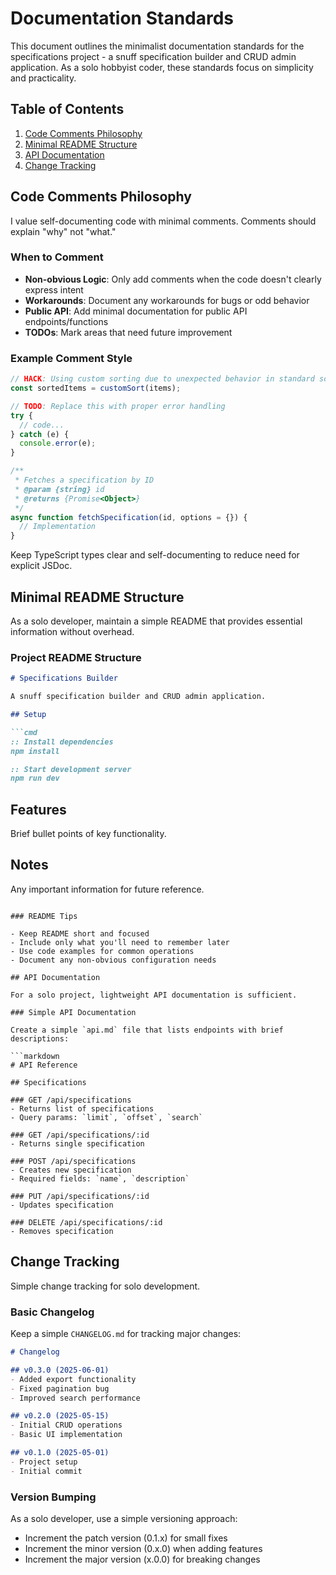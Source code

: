 # Documentation Standards

This document outlines the minimalist documentation standards for the specifications project - a snuff specification builder and CRUD admin application. As a solo hobbyist coder, these standards focus on simplicity and practicality.

## Table of Contents

1. [Code Comments Philosophy](#code-comments-philosophy)
2. [Minimal README Structure](#minimal-readme-structure)
3. [API Documentation](#api-documentation)
4. [Change Tracking](#change-tracking)

## Code Comments Philosophy

I value self-documenting code with minimal comments. Comments should explain "why" not "what."

### When to Comment

- **Non-obvious Logic**: Only add comments when the code doesn't clearly express intent
- **Workarounds**: Document any workarounds for bugs or odd behavior
- **Public API**: Add minimal documentation for public API endpoints/functions
- **TODOs**: Mark areas that need future improvement

### Example Comment Style

```javascript
// HACK: Using custom sorting due to unexpected behavior in standard sort
const sortedItems = customSort(items);

// TODO: Replace this with proper error handling
try {
  // code...
} catch (e) {
  console.error(e);
}

/**
 * Fetches a specification by ID
 * @param {string} id 
 * @returns {Promise<Object>}
 */
async function fetchSpecification(id, options = {}) {
  // Implementation
}
```

Keep TypeScript types clear and self-documenting to reduce need for explicit JSDoc.

## Minimal README Structure

As a solo developer, maintain a simple README that provides essential information without overhead.

### Project README Structure

```markdown
# Specifications Builder

A snuff specification builder and CRUD admin application.

## Setup

```cmd
:: Install dependencies
npm install

:: Start development server
npm run dev
```

## Features

Brief bullet points of key functionality.

## Notes

Any important information for future reference.
```

### README Tips

- Keep README short and focused
- Include only what you'll need to remember later
- Use code examples for common operations
- Document any non-obvious configuration needs

## API Documentation

For a solo project, lightweight API documentation is sufficient.

### Simple API Documentation

Create a simple `api.md` file that lists endpoints with brief descriptions:

```markdown
# API Reference

## Specifications

### GET /api/specifications
- Returns list of specifications
- Query params: `limit`, `offset`, `search`

### GET /api/specifications/:id
- Returns single specification

### POST /api/specifications
- Creates new specification
- Required fields: `name`, `description`

### PUT /api/specifications/:id
- Updates specification

### DELETE /api/specifications/:id
- Removes specification
```

## Change Tracking

Simple change tracking for solo development.

### Basic Changelog

Keep a simple `CHANGELOG.md` for tracking major changes:

```markdown
# Changelog

## v0.3.0 (2025-06-01)
- Added export functionality
- Fixed pagination bug
- Improved search performance

## v0.2.0 (2025-05-15)
- Initial CRUD operations
- Basic UI implementation

## v0.1.0 (2025-05-01)
- Project setup
- Initial commit
```

### Version Bumping

As a solo developer, use a simple versioning approach:

- Increment the patch version (0.1.x) for small fixes
- Increment the minor version (0.x.0) when adding features
- Increment the major version (x.0.0) for breaking changes
